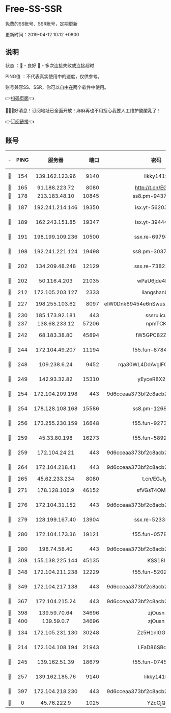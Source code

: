 # Free-SS-SSR

免费的SS账号、SSR账号，定期更新

更新时间：2019-04-12 10:12 +0800

## 说明

状态     ：🙂 - 良好 🙁 - 多次连接失败或连接超时

PING值   ：不代表真实使用中的速度，仅供参考。

账号兼容SS、SSR，你可以自由在两个软件中使用。

👉[扫码页面](https://liesauer.github.io/Free-SS-SSR/)👈

🎉🎉🎉好消息！订阅地址已全面开放！麻麻再也不用担心我要人工维护酸酸乳了！

👉[订阅链接](https://www.liesauer.net/yogurt/subscribe?ACCESS_TOKEN=DAYxR3mMaZAsaqUb)👈

## 账号

|-|PING|服务器|端口|密码|加密方式|区域|
|:----:|:----:|:-----:|-----:|:----:|:----:|:----:|
|🙂|154|139.162.123.96|9140|likky1415|aes-256-cfb|JP|
|🙂|165|91.188.223.72|8080|http://t.cn/EGJIyrl|rc4-md5|RU|
|🙂|178|213.183.48.10|10845|ss8.pm-94375071|rc4-md5|RU|
|🙂|187|192.241.214.146|19350|isx.yt-56203261|aes-256-cfb|US|
|🙂|189|162.243.151.85|19347|isx.yt-39444935|aes-256-cfb|US|
|🙂|191|198.199.109.236|10500|ssx.re-69798607|aes-256-cfb|US|
|🙂|198|192.241.221.124|19498|ss8.pm-30379392|aes-256-cfb|US|
|🙂|202|134.209.48.248|12129|ssx.re-73822117|aes-256-cfb|US|
|🙂|202|50.116.4.203|21035|wPaU6jde4NZT|aes-256-cfb|US|
|🙂|212|172.105.203.127|2333|liangshanbo|chacha20|JP|
|🙂|227|198.255.103.62|8097|eIW0Dnk69454e6nSwuspv9DmS201tQ0D|aes-256-cfb|US|
|🙂|230|185.173.92.181|443|sssru.icu|rc4-md5|RU|
|🙂|237|138.68.233.12|57206|npmTCK|rc4-md5|US|
|🙂|242|68.183.38.80|45894|fW5GPC82Z97G|aes-256-cfb|GB|
|🙂|244|172.104.49.207|11194|f55.fun-87849957|aes-256-cfb|SG|
|🙂|248|109.238.6.24|9452|rqa30WL4DdAvgIFG6Fs3znzTa|aes-256-cfb|FR|
|🙂|249|142.93.32.82|15310|yEyceR8X2EVd|aes-256-cfb|GB|
|🙂|254|172.104.209.198|443|9d6cceaa373bf2c8acb22e60b6a58be6|aes-256-cfb|US|
|🙂|254|178.128.108.168|15586|ss8.pm-12681004|aes-256-cfb|SG|
|🙂|256|173.255.230.159|16648|f55.fun-92736246|aes-256-cfb|US|
|🙂|259|45.33.80.198|16273|f55.fun-58920091|aes-256-cfb|US|
|🙂|259|172.104.24.21|443|9d6cceaa373bf2c8acb22e60b6a58be6|aes-256-cfb|US|
|🙂|264|172.104.218.41|443|9d6cceaa373bf2c8acb22e60b6a58be6|aes-256-cfb|US|
|🙂|265|45.62.233.234|8080|t.cn/EGJIyrl|rc4-md5|CA|
|🙂|271|178.128.106.9|46152|sfVGsT4OMxHC|aes-256-cfb|SG|
|🙂|276|172.104.31.152|443|9d6cceaa373bf2c8acb22e60b6a58be6|aes-256-cfb|US|
|🙂|279|128.199.167.40|13904|ssx.re-52335495|aes-256-cfb|SG|
|🙂|280|172.104.173.36|19121|f55.fun-05780553|aes-256-cfb|SG|
|🙂|280|198.74.58.40|443|9d6cceaa373bf2c8acb22e60b6a58be6|aes-256-cfb|US|
|🙂|308|155.138.225.144|45135|KSS18l|rc4-md5|US|
|🙂|348|172.104.211.238|12229|f55.fun-52020362|aes-256-cfb|US|
|🙂|349|172.104.217.138|443|9d6cceaa373bf2c8acb22e60b6a58be6|aes-256-cfb|US|
|🙂|367|172.104.215.24|443|9d6cceaa373bf2c8acb22e60b6a58be6|aes-256-cfb|US|
|🙂|398|139.59.70.64|34696|zjOusn|chacha20|IN|
|🙂|400|139.59.0.7|34696|zjOusn|chacha20|IN|
|🙂|134|172.105.231.130|30248|Zz5H1nlGGKHx|aes-256-cfb|JP|
|🙂|214|172.104.108.194|21943|LFaD86SBq2lY|aes-256-cfb|JP|
|🙂|245|139.162.51.39|18679|f55.fun-07457025|aes-256-cfb|SG|
|🙂|257|139.162.185.76|9140|likky1415|aes-256-cfb|DE|
|🙂|397|172.104.218.230|443|9d6cceaa373bf2c8acb22e60b6a58be6|aes-256-cfb|US|
|🙁|0|45.76.222.9|1025|YZcCjQ|rc4-md5|JP|
